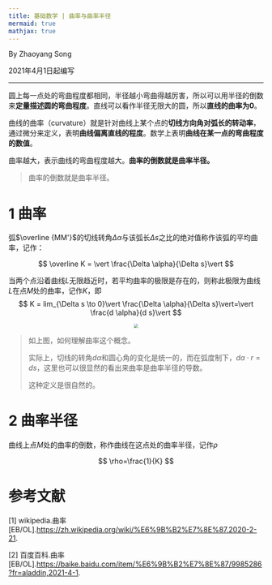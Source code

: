 ```yaml
---
title: 基础数学 | 曲率与曲率半径
mermaid: true
mathjax: true
---
```


By Zhaoyang Song

2021年4月1日起编写

---------------

圆上每一点处的弯曲程度都相同，半径越小弯曲得越厉害，所以可以用半径的倒数来**定量描述圆的弯曲程度**。直线可以看作半径无限大的圆，所以**直线的曲率为0**。

曲线的曲率（curvature）就是针对曲线上某个点的**切线方向角对弧长的转动率**，通过微分来定义，表明**曲线偏离直线的程度**。数学上表明**曲线在某一点的弯曲程度的数值**。

曲率越大，表示曲线的弯曲程度越大。**曲率的倒数就是曲率半径。**

> 曲率的倒数就是曲率半径。

# 1 曲率

弧$\overline {MM'}$的切线转角$\Delta \alpha$与该弧长$\Delta s$之比的绝对值称作该弧的平均曲率，记作：

$$
\overline K = \vert \frac{\Delta \alpha}{\Delta s}\vert
$$

当两个点沿着曲线$L$无限趋近时，若平均曲率的极限是存在的，则称此极限为曲线$L$在点$M$处的曲率，记作$K$，即
$$
K = lim_{\Delta s \to 0}\vert \frac{\Delta \alpha}{\Delta s}\vert=\vert \frac{d \alpha}{d s}\vert
$$

<div align=center>
<img src="{{ site.img }}/qiexian.PNG" style="zoom:49%;" />
</div>


> 如上图，如何理解曲率这个概念。
>
> 实际上，切线的转角$d\alpha$和圆心角的变化是统一的，而在弧度制下，$d\alpha·r=ds$，这里也可以很显然的看出来曲率是曲率半径的导数。
>
> 这种定义是很自然的。

# 2 曲率半径

曲线上点$M$处的曲率的倒数，称作曲线在这点处的曲率半径，记作$\rho$

$$
\rho=\frac{1}{K}
$$


# 参考文献

[1] wikipedia.曲率[EB/OL].https://zh.wikipedia.org/wiki/%E6%9B%B2%E7%8E%87,2020-2-21.

[2] 百度百科.曲率[EB/OL].https://baike.baidu.com/item/%E6%9B%B2%E7%8E%87/9985286?fr=aladdin,2021-4-1.